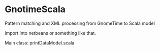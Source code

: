 GnotimeScala
============

Pattern matching and XML processing from GnomeTime to Scala model

import into netbeans or something like that.

Main class: printDataModel.scala 
